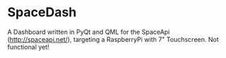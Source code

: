 SpaceDash
=========

A Dashboard written in PyQt and QML for the SpaceApi (http://spaceapi.net/), targeting a RaspberryPi with 7" Touchscreen.
Not functional yet!
